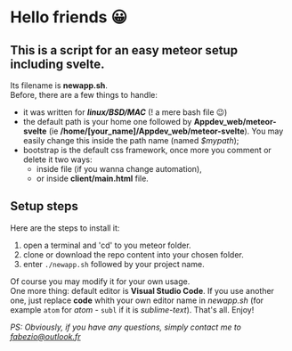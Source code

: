 # Hello friends :grinning:
## This is a script for an easy meteor setup including svelte.

Its filename is **newapp.sh**.  
Before, there are a few things to handle:

- it was written for ***linux/BSD/MAC*** (! a mere bash file :wink:)
- the default path is your home one followed by **Appdev_web/meteor-svelte** (ie **/home/[your_name]/Appdev_web/meteor-svelte**). You may easily change this inside the path name (named *$mypath*);
- bootstrap is the default css framework, once more you comment or delete it two ways:
    - inside file (if you wanna change automation),
    - or inside **client/main.html** file.

## Setup steps

Here are the steps to install it:

  1. open a terminal and 'cd' to you meteor folder.
  2. clone or download the repo content into your chosen folder.
  3. enter ```./newapp.sh``` followed by your project name.  


Of course you may modify it for your own usage.  
One more thing: default editor is **Visual Studio Code**. If you use another one, just replace **code** whith your own editor name in *newapp.sh* (for example ```atom``` for *atom* - ```subl``` if it is *sublime-text*).
That's all. Enjoy!

*PS: Obviously, if you have any questions, simply contact me to <fabezio@outlook.fr>*